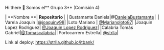 Hi there 👋 Somos el** Grupo 3** (Comisión 4)

| **Nombre     **|  **Repositorio** |
| Bustamante Daniela|@[DanielaBustamante]([url](https://github.com/DanielaBustamante)) |
| Varela Joaquin |@[joaquinv98](uhttps://github.com/joaquinv98rl)|
|Loto Mariano  | [@Marianoloto87]([url](https://github.com/Marianoloto87))|
|Joaquin Lopez Rodriguez| [@Joaquin Lopez Rodriguez]([url](https://github.com/JoaquinLopezRodriguez))|
|Calabria Tomás Gabriel|[@Tomascalabria]([url](https://github.com/Tomascalabria))|
|Portocarrero Estrella| [@strlla]([url](https://github.com/strlla))|




Link al deploy: https://strlla.github.io/itbank/
